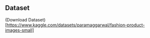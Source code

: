## Dataset
(Download Dataset)[https://www.kaggle.com/datasets/paramaggarwal/fashion-product-images-small]
